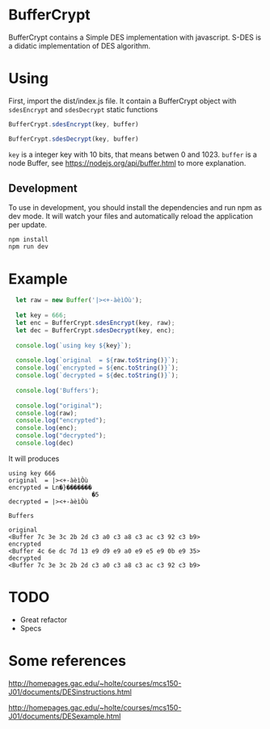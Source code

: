 # BufferCrypt
BufferCrypt contains a Simple DES implementation with javascript.
S-DES is a didatic implementation of DES algorithm.

# Using
First, import the dist/index.js file. It contain a BufferCrypt object with `sdesEncrypt` and `sdesDecrypt` static functions 

```javascript
BufferCrypt.sdesEncrypt(key, buffer)
```

```javascript
BufferCrypt.sdesDecrypt(key, buffer)
```

`key` is a integer key with 10 bits, that means betwen 0 and 1023.
`buffer` is a node Buffer, see https://nodejs.org/api/buffer.html to more explanation.

## Development

To use in development, you should install the dependencies and run npm as dev mode. It will watch your files and automatically reload the application per update.

```shell
npm install
npm run dev
```

# Example

```javascript
  let raw = new Buffer('|><+-àèìÒù');
  
  let key = 666;
  let enc = BufferCrypt.sdesEncrypt(key, raw);
  let dec = BufferCrypt.sdesDecrypt(key, enc);                                                                                         
  
  console.log(`using key ${key}`);                                                                                                     
  
  console.log(`original  = ${raw.toString()}`);
  console.log(`encrypted = ${enc.toString()}`);
  console.log(`decrypted = ${dec.toString()}`);
  
  console.log('Buffers');
                                                                                          
  console.log("original");
  console.log(raw);
  console.log("encrypted");
  console.log(enc);
  console.log("decrypted");
  console.log(dec)
```
It will produces

```shell
using key 666
original  = |><+-àèìÒù
encrypted = Ln�}�������
                       �5
decrypted = |><+-àèìÒù

Buffers

original
<Buffer 7c 3e 3c 2b 2d c3 a0 c3 a8 c3 ac c3 92 c3 b9>
encrypted
<Buffer 4c 6e dc 7d 13 e9 d9 e9 a0 e9 e5 e9 0b e9 35>
decrypted
<Buffer 7c 3e 3c 2b 2d c3 a0 c3 a8 c3 ac c3 92 c3 b9>
```
# TODO
* Great refactor
* Specs

# Some references


http://homepages.gac.edu/~holte/courses/mcs150-J01/documents/DESinstructions.html

http://homepages.gac.edu/~holte/courses/mcs150-J01/documents/DESexample.html
